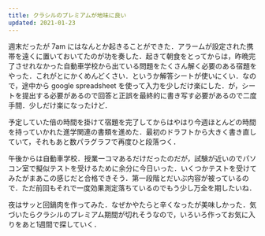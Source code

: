 ```yaml
---
title: クラシルのプレミアムが地味に良い
updated: 2021-01-23
---
```


週末だったが 7am にはなんとか起きることができた．アラームが設定された携帯を遠くに置いておいてたのが功を奏した．起きて朝食をとってからは，昨晩完了させれなかった自動車学校から出ている問題をたくさん解く必要のある宿題をやった．これがとにかくめんどくさい．というか解答シートが使いにくい．なので，途中から google spreadsheet を使って入力を少しだけ楽にした．が，シートを提出する必要があるので回答と正誤を最終的に書き写す必要があるので二度手間．少しだけ楽になったけど．

予定していた倍の時間を掛けて宿題を完了してからはやはり今週ほとんどの時間を持っていかれた進学関連の書類を進めた．最初のドラフトから大きく書き直していて，それもあと数パラグラフで再度ひと段落つく．

午後からは自動車学校．授業一コマあるだけだったのだが，試験が近いのでパソコン室で擬似テストを受けるために余分に今日いった．いくつかテストを受けてみたがまあこの感じだと合格できそう．第一段階とだいぶ内容が被っているので．ただ前回もそれで一度効果測定落ちているのでもう少し万全を期したいね．

夜はサッと回鍋肉を作ってみた．なぜかやたらと辛くなったが美味しかった．気づいたらクラシルのプレミアム期間が切れそうなので，いろいろ作ってお気に入りをあと1週間で探していく．
